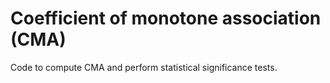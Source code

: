 # Coefficient of monotone association (CMA)

Code to compute CMA and perform statistical significance tests.


